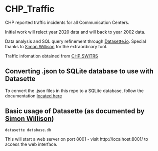 # CHP_Traffic
CHP reported traffic incidents for all Communication Centers.

Initial work will relect year 2020 data and will back to year 2002 data.

Data analysis and SQL query refinement through [Datasette.io](https://datasette.io/). Special thanks to [Simon Willison](https://github.com/simonw/datasette) for the extraordinary tool.

Traffic infomation obtained from [CHP SWITRS](https://iswitrs.chp.ca.gov/Reports/jsp/index.jsp)


## Converting .json to SQLite database to use with Datasette
To convert the .json files in this repo to a SQLite database, follow the documentation [located here](https://sqlite-utils.datasette.io/en/stable/cli.html#inserting-json-data)


## Basic usage of Datasette (as documented by [Simon Willison](https://github.com/simonw/datasette/blob/main/README.md))

    datasette database.db

This will start a web server on port 8001 - visit http://localhost:8001/ to access the web interface.
